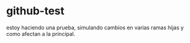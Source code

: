 # github-test

estoy haciendo una prueba, simulando cambios en varias ramas hijas y como afectan a la principal.

